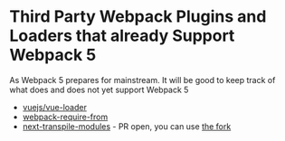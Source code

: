 # Third Party Webpack Plugins and Loaders that already Support Webpack 5

As Webpack 5 prepares for mainstream. It will be good to keep track of what does and does not yet support Webpack 5

- [vuejs/vue-loader](https://github.com/vuejs/vue-loader/releases/tag/v16.0.0-beta.4)
- [webpack-require-from](https://github.com/agoldis/webpack-require-from#webpack-require-from)
- [next-transpile-modules](https://github.com/martpie/next-transpile-modules/pull/91) - PR open, you can use [the fork](https://www.npmjs.com/package/@module-federation/next-transpile-modules)

